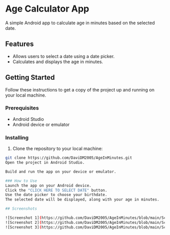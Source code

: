 # Age Calculator App

A simple Android app to calculate age in minutes based on the selected date.

## Features

- Allows users to select a date using a date picker.
- Calculates and displays the age in minutes.

## Getting Started

Follow these instructions to get a copy of the project up and running on your local machine.

### Prerequisites

- Android Studio
- Android device or emulator

### Installing

1. Clone the repository to your local machine:

```bash
git clone https://github.com/DaviDM2005/AgeInMinutes.git
Open the project in Android Studio.

Build and run the app on your device or emulator.

### How to Use
Launch the app on your Android device.
Click the "CLICK HERE TO SELECT DATE" button.
Use the date picker to choose your birthdate.
The selected date will be displayed, along with your age in minutes.

## Screenshots

![Screenshot 1](https://github.com/DaviDM2005/AgeInMinutes/blob/main/Screenshots/1.jpg)
![Screenshot 2](https://github.com/DaviDM2005/AgeInMinutes/blob/main/Screenshots/2.jpg)
![Screenshot 3](https://github.com/DaviDM2005/AgeInMinutes/blob/main/Screenshots/3.jpg)
